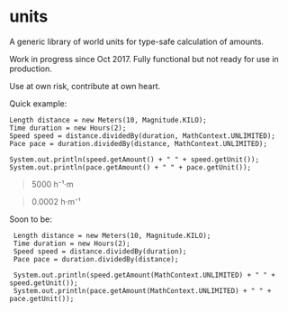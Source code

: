 # units
A generic library of world units for type-safe calculation of amounts.

Work in progress since Oct 2017. Fully functional but not ready for use in production.

Use at own risk, contribute at own heart.

Quick example:

```
Length distance = new Meters(10, Magnitude.KILO);
Time duration = new Hours(2);
Speed speed = distance.dividedBy(duration, MathContext.UNLIMITED);
Pace pace = duration.dividedBy(distance, MathContext.UNLIMITED);

System.out.println(speed.getAmount() + " " + speed.getUnit());
System.out.println(pace.getAmount() + " " + pace.getUnit());
```
>5000 h⁻¹⋅m

>0.0002 h⋅m⁻¹

Soon to be:

```
 Length distance = new Meters(10, Magnitude.KILO);
 Time duration = new Hours(2);
 Speed speed = distance.dividedBy(duration);
 Pace pace = duration.dividedBy(distance);
 
 System.out.println(speed.getAmount(MathContext.UNLIMITED) + " " + speed.getUnit());
 System.out.println(pace.getAmount(MathContext.UNLIMITED) + " " + pace.getUnit());
```
